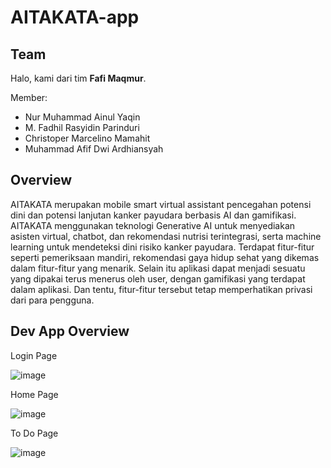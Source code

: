 # AITAKATA-app

## Team
Halo, kami dari tim **Fafi Maqmur**.

Member:
- Nur Muhammad Ainul Yaqin
- M. Fadhil Rasyidin Parinduri
- Christoper Marcelino Mamahit
- Muhammad Afif Dwi Ardhiansyah

## Overview

AITAKATA merupakan mobile smart virtual assistant pencegahan potensi dini dan potensi lanjutan kanker payudara berbasis AI dan gamifikasi. AITAKATA menggunakan teknologi Generative AI untuk menyediakan asisten virtual, chatbot, dan rekomendasi nutrisi terintegrasi, serta machine learning untuk mendeteksi dini risiko kanker payudara. Terdapat fitur-fitur seperti pemeriksaan mandiri, rekomendasi gaya hidup sehat yang dikemas dalam fitur-fitur yang menarik. Selain itu aplikasi dapat menjadi sesuatu yang dipakai terus menerus oleh user, dengan gamifikasi yang terdapat dalam aplikasi. Dan tentu, fitur-fitur tersebut tetap memperhatikan privasi dari para pengguna.

## Dev App Overview

Login Page

![image](https://github.com/masnurrm/aitakata-app/assets/87472849/2755aab2-64b7-44c8-99ce-b1575c50c3dd)

Home Page

![image](https://github.com/masnurrm/aitakata-app/assets/87472849/33120f8c-08f3-49e3-a5df-189f36a92970)

To Do Page

![image](https://github.com/masnurrm/aitakata-app/assets/87472849/bd6f841e-663a-451f-995f-32c8a42b3ec6)
